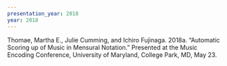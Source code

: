 ```yaml
---
presentation_year: 2018
year: 2018
---
```


Thomae, Martha E., Julie Cumming, and Ichiro Fujinaga. 2018a. “Automatic Scoring up of Music in Mensural Notation.” Presented at the Music Encoding Conference, University of Maryland, College Park, MD, May 23.